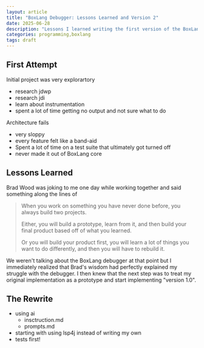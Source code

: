 ```yaml
---
layout: article
title: "BoxLang Debugger: Lessons Learned and Version 2"
date: 2025-06-28
description: "Lessons I learned writing the first version of the BoxLang Debugger and how that contributed to my deciscion to rewrite it."
categories: programming,boxlang
tags: draft
---
```


## First Attempt
Initial project was very explorartory

- research jdwp
- research jdi
- learn about instrumentation
- spent a lot of time getting no output and not sure what to do

Architecture fails

- very sloppy
- every feature felt like a band-aid
- Spent a lot of time on a test suite that ultimately got turned off
- never made it out of BoxLang core

## Lessons Learned

Brad Wood was joking to me one day while working together and said something along the lines of 

> When you work on something you have never done before, you always build two projects. 
>
> Either, you will build a prototype, learn from it, and then build your final product based off of what you learned.
>
> Or you will build your product first, you will learn a lot of things you want to do differently, and then you will have to rebuild it.

We weren't talking about the BoxLang debugger at that point but I immediately realized that Brad's wisdom had perfectly explained my struggle with the debugger. I then knew that the next step was to treat my original implementation as a prototype and start implementing "version 1.0".

## The Rewrite

- using ai
    - insctruction.md
    - prompts.md
- starting with using lsp4j instead of writing my own
- tests first!